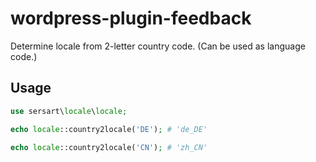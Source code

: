 # wordpress-plugin-feedback
Determine locale from 2-letter country code. (Can be used as language code.)

## Usage

```php
use sersart\locale\locale;

echo locale::country2locale('DE'); # 'de_DE'

echo locale::country2locale('CN'); # 'zh_CN'
```
